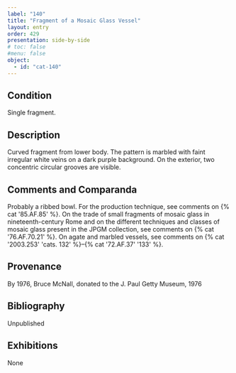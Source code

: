 ```yaml
---
label: "140"
title: "Fragment of a Mosaic Glass Vessel"
layout: entry
order: 429
presentation: side-by-side
# toc: false
#menu: false 
object:
  - id: "cat-140"
---
```


## Condition

Single fragment.

## Description

Curved fragment from lower body. The pattern is marbled with faint irregular white veins on a dark purple background. On the exterior, two concentric circular grooves are visible.

## Comments and Comparanda

Probably a ribbed bowl. For the production technique, see comments on {% cat '85.AF.85' %}. On the trade of small fragments of mosaic glass in nineteenth-century Rome and on the different techniques and classes of mosaic glass present in the JPGM collection, see comments on {% cat '76.AF.70.21' %}. On agate and marbled vessels, see comments on {% cat '2003.253' 'cats. 132' %}–{% cat '72.AF.37' '133' %}.

## Provenance

By 1976, Bruce McNall, donated to the J. Paul Getty Museum, 1976

## Bibliography

Unpublished

## Exhibitions

None